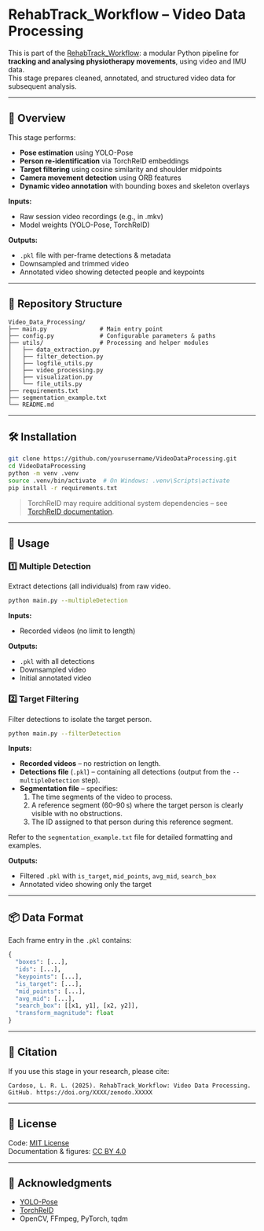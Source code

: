# RehabTrack_Workflow – Video Data Processing

This is part of the [RehabTrack_Workflow](https://github.com/lrlcardoso/RehabTrack_Workflow): a modular Python pipeline for **tracking and analysing physiotherapy movements**, using video and IMU data.  
This stage prepares cleaned, annotated, and structured video data for subsequent analysis.

---

## 📌 Overview

This stage performs:
- **Pose estimation** using YOLO-Pose
- **Person re-identification** via TorchReID embeddings
- **Target filtering** using cosine similarity and shoulder midpoints
- **Camera movement detection** using ORB features
- **Dynamic video annotation** with bounding boxes and skeleton overlays

**Inputs:**
- Raw session video recordings (e.g., in .mkv)
- Model weights (YOLO-Pose, TorchReID)

**Outputs:**
- `.pkl` file with per-frame detections & metadata
- Downsampled and trimmed video
- Annotated video showing detected people and keypoints

---

## 📂 Repository Structure

```
Video_Data_Processing/
├── main.py               # Main entry point
├── config.py             # Configurable parameters & paths
├── utils/                # Processing and helper modules
│   ├── data_extraction.py
│   ├── filter_detection.py
│   ├── logfile_utils.py
│   ├── video_processing.py
│   ├── visualization.py
│   └── file_utils.py
├── requirements.txt
├── segmentation_example.txt
└── README.md
```

---

## 🛠 Installation

```bash
git clone https://github.com/yourusername/VideoDataProcessing.git
cd VideoDataProcessing
python -m venv .venv
source .venv/bin/activate  # On Windows: .venv\Scripts\activate
pip install -r requirements.txt
```

> TorchReID may require additional system dependencies – see [TorchReID documentation](https://github.com/KaiyangZhou/deep-person-reid).

---

## 🚀 Usage

### 1️⃣ Multiple Detection
Extract detections (all individuals) from raw video.
```bash
python main.py --multipleDetection
```
**Inputs:**
- Recorded videos (no limit to length)

**Outputs:**
- `.pkl` with all detections
- Downsampled video
- Initial annotated video

### 2️⃣ Target Filtering
Filter detections to isolate the target person.
```bash
python main.py --filterDetection
```
**Inputs:**  
- **Recorded videos** – no restriction on length.  
- **Detections file** (`.pkl`) – containing all detections (output from the `--multipleDetection` step).  
- **Segmentation file** – specifies:  
  1. The time segments of the video to process.  
  2. A reference segment (60–90 s) where the target person is clearly visible with no obstructions.  
  3. The ID assigned to that person during this reference segment.  

Refer to the `segmentation_example.txt` file for detailed formatting and examples.  

**Outputs:**
- Filtered `.pkl` with `is_target`, `mid_points`, `avg_mid`, `search_box`
- Annotated video showing only the target

---

## 📦 Data Format

Each frame entry in the `.pkl` contains:
```python
{
  "boxes": [...],
  "ids": [...],
  "keypoints": [...],
  "is_target": [...],
  "mid_points": [...],
  "avg_mid": [...],
  "search_box": [[x1, y1], [x2, y2]],
  "transform_magnitude": float
}
```

---

## 📖 Citation

If you use this stage in your research, please cite:
```
Cardoso, L. R. L. (2025). RehabTrack_Workflow: Video Data Processing. 
GitHub. https://doi.org/XXXX/zenodo.XXXXX
```

---

## 📝 License

Code: [MIT License](LICENSE)  
Documentation & figures: [CC BY 4.0](LICENSE-docs)

---

## 🤝 Acknowledgments

- [YOLO-Pose](https://github.com/itsyb/YOLOv7-Pose)  
- [TorchReID](https://github.com/KaiyangZhou/deep-person-reid)  
- OpenCV, FFmpeg, PyTorch, tqdm

